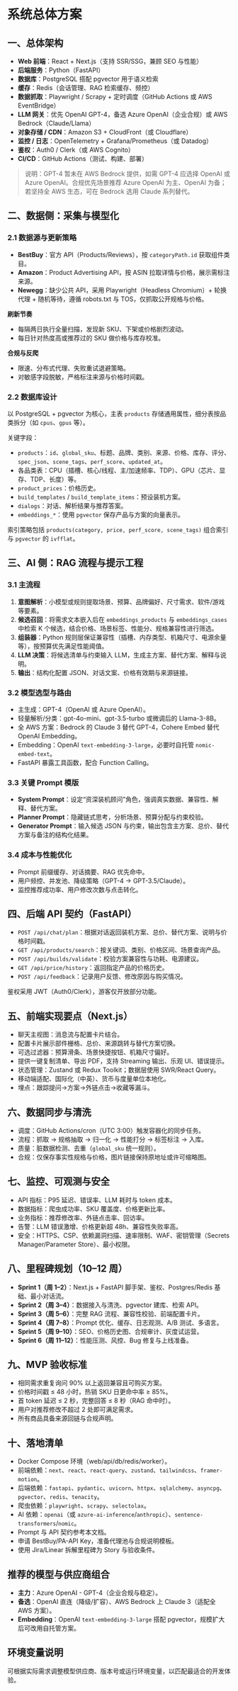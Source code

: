 # 系统总体方案

## 一、总体架构

- **Web 前端**：React + Next.js（支持 SSR/SSG，兼顾 SEO 与性能）
- **后端服务**：Python（FastAPI）
- **数据库**：PostgreSQL 搭配 pgvector 用于语义检索
- **缓存**：Redis（会话管理、RAG 检索缓存、频控）
- **数据抓取**：Playwright / Scrapy + 定时调度（GitHub Actions 或 AWS EventBridge）
- **LLM 网关**：优先 OpenAI GPT-4，备选 Azure OpenAI（企业合规）或 AWS Bedrock（Claude/Llama）
- **对象存储 / CDN**：Amazon S3 + CloudFront（或 Cloudflare）
- **监控 / 日志**：OpenTelemetry + Grafana/Prometheus（或 Datadog）
- **鉴权**：Auth0 / Clerk（或 AWS Cognito）
- **CI/CD**：GitHub Actions（测试、构建、部署）

> 说明：GPT-4 暂未在 AWS Bedrock 提供，如需 GPT-4 应选择 OpenAI 或 Azure OpenAI。合规优先场景推荐 Azure OpenAI 为主、OpenAI 为备；若坚持全 AWS 生态，可在 Bedrock 选用 Claude 系列替代。

## 二、数据侧：采集与模型化

### 2.1 数据源与更新策略
- **BestBuy**：官方 API（Products/Reviews），按 `categoryPath.id` 获取组件类目。
- **Amazon**：Product Advertising API，按 ASIN 拉取详情与价格，展示需标注来源。
- **Newegg**：缺少公共 API，采用 Playwright（Headless Chromium）+ 轮换代理 + 随机等待，遵循 robots.txt 与 TOS，仅抓取公开规格与价格。

**刷新节奏**
- 每隔两日执行全量扫描，发现新 SKU、下架或价格剧烈波动。
- 每日针对热度高或推荐过的 SKU 做价格与库存校准。

**合规与反爬**
- 限速、分布式代理、失败重试退避策略。
- 对敏感字段脱敏，严格标注来源与价格时间戳。

### 2.2 数据库设计

以 PostgreSQL + pgvector 为核心，主表 `products` 存储通用属性，细分表按品类拆分（如 `cpus`、`gpus` 等）。

关键字段：
- `products`：`id`、`global_sku`、标题、品牌、类别、来源、价格、库存、评分、`spec_json`、`scene_tags`、`perf_score`、`updated_at`。
- 各品类表：CPU（插槽、核心/线程、主/加速频率、TDP）、GPU（芯片、显存、TDP、长度）等。
- `product_prices`：价格历史。
- `build_templates` / `build_template_items`：预设装机方案。
- `dialogs`：对话、解析结果与推荐答案。
- `embeddings_*`：使用 `pgvector` 保存产品与方案的向量表示。

索引策略包括 `products(category, price, perf_score, scene_tags)` 组合索引与 `pgvector` 的 `ivfflat`。

## 三、AI 侧：RAG 流程与提示工程

### 3.1 主流程
1. **意图解析**：小模型或规则提取场景、预算、品牌偏好、尺寸需求、软件/游戏等要素。
2. **候选召回**：将需求文本嵌入后在 `embeddings_products` 与 `embeddings_cases` 中检索 K 个候选，结合价格、场景标签、性能分、规格兼容性进行筛选。
3. **组装器**：Python 规则层保证兼容性（插槽、内存类型、机箱尺寸、电源余量等），按预算优先满足性能阈值。
4. **LLM 决策**：将候选清单与约束输入 LLM，生成主方案、替代方案、解释与说明。
5. **输出**：结构化配置 JSON、对话文案、价格有效期与来源链接。

### 3.2 模型选型与路由
- 主生成：GPT-4（OpenAI 或 Azure OpenAI）。
- 轻量解析/分类：gpt-4o-mini、gpt-3.5-turbo 或微调后的 Llama-3-8B。
- 全 AWS 方案：Bedrock 的 Claude 3 替代 GPT-4，Cohere Embed 替代 OpenAI Embedding。
- Embedding：OpenAI `text-embedding-3-large`，必要时自托管 `nomic-embed-text`。
- FastAPI 暴露工具函数，配合 Function Calling。

### 3.3 关键 Prompt 模版
- **System Prompt**：设定“资深装机顾问”角色，强调真实数据、兼容性、解释、替代方案。
- **Planner Prompt**：隐藏链式思考，分析场景、预算分配与约束校验。
- **Generator Prompt**：输入候选 JSON 与约束，输出包含主方案、总价、替代方案与备注的结构化结果。

### 3.4 成本与性能优化
- Prompt 前缀缓存、对话摘要、RAG 优先命中。
- 用户频控、并发池、降级策略（GPT-4 → GPT-3.5/Claude）。
- 监控推荐成功率、用户修改次数与点击转化。

## 四、后端 API 契约（FastAPI）

- `POST /api/chat/plan`：根据对话返回装机方案、总价、替代方案、说明与价格时间戳。
- `GET /api/products/search`：按关键词、类别、价格区间、场景查询产品。
- `POST /api/builds/validate`：校验方案兼容性与功耗、电源建议。
- `GET /api/price/history`：返回指定产品的价格历史。
- `POST /api/feedback`：记录用户反馈、修改原因与购买情况。

鉴权采用 JWT（Auth0/Clerk），游客仅开放部分功能。

## 五、前端实现要点（Next.js）

- 聊天主视图：消息流与配置卡片结合。
- 配置卡片展示部件栅格、总价、来源跳转与替代方案切换。
- 可选过滤器：预算滑条、场景快捷按钮、机箱尺寸偏好。
- 提供一键复制清单、导出 PDF，支持 Streaming 输出、乐观 UI、错误提示。
- 状态管理：Zustand 或 Redux Toolkit；数据层使用 SWR/React Query。
- 移动端适配、国际化（中英）、货币与度量单位本地化。
- 埋点：跟踪提问→方案→外链点击→收藏等漏斗。

## 六、数据同步与清洗

- 调度：GitHub Actions/cron（UTC 3:00）触发容器化的同步任务。
- 流程：抓取 → 规格抽取 → 归一化 → 性能打分 → 标签标注 → 入库。
- 质量：脏数据检测、去重（`global_sku` 统一规则）。
- 合规：仅保存事实性规格与价格，图片链接保持原地址或许可缩略图。

## 七、监控、可观测与安全

- API 指标：P95 延迟、错误率、LLM 耗时与 token 成本。
- 数据指标：爬虫成功率、SKU 覆盖度、价格更新比率。
- 业务指标：推荐修改率、外链点击率、回访率。
- 告警：LLM 错误激增、价格更新超 48h、兼容性失败率高。
- 安全：HTTPS、CSP、依赖漏洞扫描、速率限制、WAF、密钥管理（Secrets Manager/Parameter Store）、最小权限。

## 八、里程碑规划（10–12 周）

- **Sprint 1（周 1–2）**：Next.js + FastAPI 脚手架、鉴权、Postgres/Redis 基础、最小对话流。
- **Sprint 2（周 3–4）**：数据接入与清洗、pgvector 建库、检索 API。
- **Sprint 3（周 5–6）**：完整 RAG 流程、兼容性校验、前端配置卡片。
- **Sprint 4（周 7–8）**：Prompt 优化、缓存、日志观测、A/B 测试、多语言。
- **Sprint 5（周 9–10）**：SEO、价格历史图、合规审计、灰度试运营。
- **Sprint 6（周 11–12）**：性能压测、风控、Bug 修复与上线准备。

## 九、MVP 验收标准

- 相同需求重复询问 90% 以上返回兼容且可购买方案。
- 价格时间戳 ≤ 48 小时，热销 SKU 日更命中率 ≥ 85%。
- 首 token 延迟 ≤ 2 秒，完整回答 ≤ 8 秒（RAG 命中时）。
- 用户对推荐修改不超过 2 处即可满足需求。
- 所有商品具备来源回链与合规声明。

## 十、落地清单

- Docker Compose 环境（web/api/db/redis/worker）。
- 前端依赖：`next`、`react`、`react-query`、`zustand`、`tailwindcss`、`framer-motion`。
- 后端依赖：`fastapi`、`pydantic`、`uvicorn`、`httpx`、`sqlalchemy`、`asyncpg`、`pgvector`、`redis`、`tenacity`。
- 爬虫依赖：`playwright`、`scrapy`、`selectolax`。
- AI 依赖：`openai`（或 `azure-ai-inference`/`anthropic`）、`sentence-transformers`/`nomic`。
- Prompt 与 API 契约参考本文档。
- 申请 BestBuy/PA-API Key，准备代理池与合规说明模板。
- 使用 Jira/Linear 拆解里程碑为 Story 与验收条件。

## 推荐的模型与供应商组合

- **主力**：Azure OpenAI - GPT-4（企业合规与稳定）。
- **备选**：OpenAI 直连（降级/扩容）、AWS Bedrock 上 Claude 3（适配全 AWS 方案）。
- **Embedding**：OpenAI `text-embedding-3-large` 搭配 pgvector，规模扩大后可改用自托管方案。

## 环境变量说明

可根据实际需求调整模型供应商、版本号或运行环境变量，以匹配最适合的开发体验。
